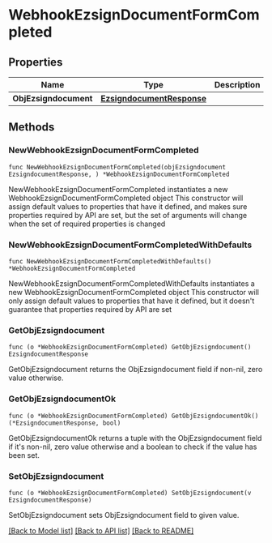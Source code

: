 # WebhookEzsignDocumentFormCompleted

## Properties

Name | Type | Description | Notes
------------ | ------------- | ------------- | -------------
**ObjEzsigndocument** | [**EzsigndocumentResponse**](EzsigndocumentResponse.md) |  | 

## Methods

### NewWebhookEzsignDocumentFormCompleted

`func NewWebhookEzsignDocumentFormCompleted(objEzsigndocument EzsigndocumentResponse, ) *WebhookEzsignDocumentFormCompleted`

NewWebhookEzsignDocumentFormCompleted instantiates a new WebhookEzsignDocumentFormCompleted object
This constructor will assign default values to properties that have it defined,
and makes sure properties required by API are set, but the set of arguments
will change when the set of required properties is changed

### NewWebhookEzsignDocumentFormCompletedWithDefaults

`func NewWebhookEzsignDocumentFormCompletedWithDefaults() *WebhookEzsignDocumentFormCompleted`

NewWebhookEzsignDocumentFormCompletedWithDefaults instantiates a new WebhookEzsignDocumentFormCompleted object
This constructor will only assign default values to properties that have it defined,
but it doesn't guarantee that properties required by API are set

### GetObjEzsigndocument

`func (o *WebhookEzsignDocumentFormCompleted) GetObjEzsigndocument() EzsigndocumentResponse`

GetObjEzsigndocument returns the ObjEzsigndocument field if non-nil, zero value otherwise.

### GetObjEzsigndocumentOk

`func (o *WebhookEzsignDocumentFormCompleted) GetObjEzsigndocumentOk() (*EzsigndocumentResponse, bool)`

GetObjEzsigndocumentOk returns a tuple with the ObjEzsigndocument field if it's non-nil, zero value otherwise
and a boolean to check if the value has been set.

### SetObjEzsigndocument

`func (o *WebhookEzsignDocumentFormCompleted) SetObjEzsigndocument(v EzsigndocumentResponse)`

SetObjEzsigndocument sets ObjEzsigndocument field to given value.



[[Back to Model list]](../README.md#documentation-for-models) [[Back to API list]](../README.md#documentation-for-api-endpoints) [[Back to README]](../README.md)


